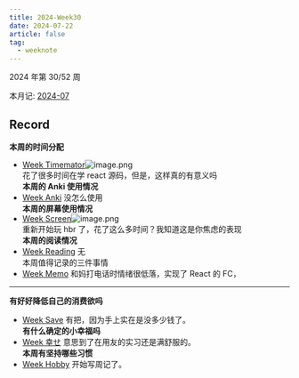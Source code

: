```yaml
---
title: 2024-Week30
date: 2024-07-22
article: false
tag:
  - weeknote
---
```


2024 年第 30/52 周  

本月记: [2024-07](2024-07)

## Record
**本周的时间分配**  
- [Week Timemator](../../10IMYMEMINE/Week/Week%20Timemator)![image.png](https://oss.naglfar28.com/naglfar28/202408051124245.png)  
花了很多时间在学 react 源码，但是，这样真的有意义吗  
**本周的 Anki 使用情况**  
- [Week Anki](../../10IMYMEMINE/Week/Week%20Anki) 没怎么使用  
**本周的屏幕使用情况**
- [Week Screen](../../10IMYMEMINE/Week/Week%20Screen)![image.png](https://oss.naglfar28.com/naglfar28/202408051126590.png)  
重新开始玩 hbr 了，花了这么多时间？我知道这是你焦虑的表现  
**本周的阅读情况**
- [Week Reading](../../10IMYMEMINE/Week/Week%20Reading) 无  
本周值得记录的三件事情
- [Week Memo](../../10IMYMEMINE/Week/Week%20Memo) 和妈打电话时情绪很低落，实现了 React 的 FC，
---
**有好好降低自己的消费欲吗**
- [Week Save](../../10IMYMEMINE/Week/Week%20Save) 有把，因为手上实在是没多少钱了。  
**有什么确定的小幸福吗**
- [Week 幸せ](../../10IMYMEMINE/Week/Week%20幸せ) 意思到了在用友的实习还是满舒服的。  
**本周有坚持哪些习惯**
- [Week Hobby](../../10IMYMEMINE/Week/Week%20Hobby) 开始写周记了。